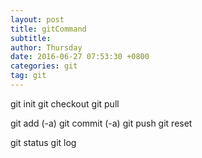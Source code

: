```yaml
---
layout: post
title: gitCommand
subtitle: 
author: Thursday
date: 2016-06-27 07:53:30 +0800
categories: git
tag: git
---
```


> 
git init
git checkout 
git pull

> 
git add (-a)
git commit (-a)
git push
git reset

>
git status
git log



